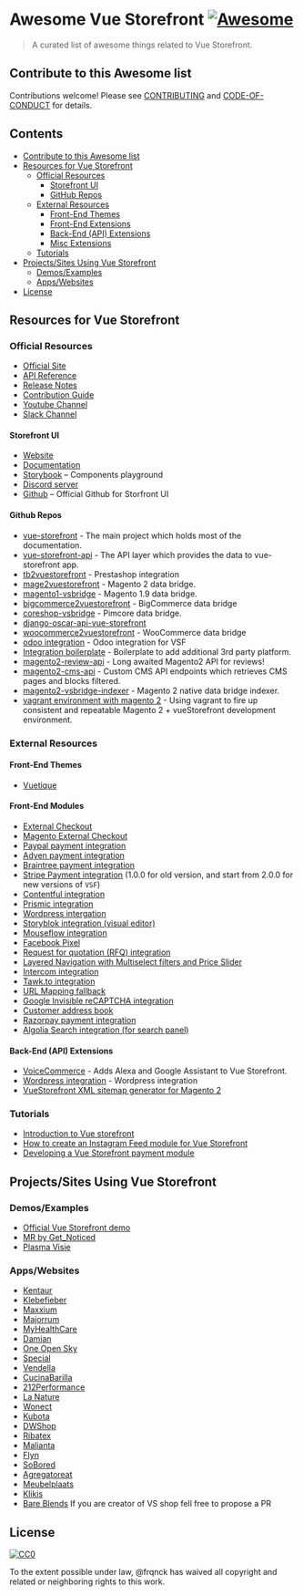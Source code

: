 
# Awesome Vue Storefront [![Awesome](https://cdn.rawgit.com/sindresorhus/awesome/d7305f38d29fed78fa85652e3a63e154dd8e8829/media/badge.svg)](https://github.com/sindresorhus/awesome)

> A curated list of awesome things related to Vue Storefront.


## Contribute to this Awesome list

Contributions welcome! Please see [CONTRIBUTING](https://github.com/frqnck/awesome-vue-storefront/blob/master/CONTRIBUTING.md) and [CODE-OF-CONDUCT](https://github.com/frqnck/awesome-vue-storefront/blob/master/CODE-OF-CONDUCT.md) for details.


## Contents

  - [Contribute to this Awesome list](#contribute-to-this-awesome-list)
  - [Resources for Vue Storefront](#resources-for-vue-storefront)
    - [Official Resources](#official-resources)
      - [Storefront UI](#storefront-ui)
      - [GitHub Repos](#github-repos)
    - [External Resources](#external-resources)
      - [Front-End Themes](#front-end-themes)
      - [Front-End Extensions](#front-end-extensions)
      - [Back-End (API) Extensions](#back-end-api-extensions)
      - [Misc Extensions](#misc-extensions)
    - [Tutorials](#tutorials)
  - [Projects/Sites Using Vue Storefront](#projectssites-using-vue-storefront)
    - [Demos/Examples](#demosexamples)
    - [Apps/Websites](#appswebsites)
  - [License](#license)


## Resources for Vue Storefront

### Official Resources
  - [Official Site](https://www.vuestorefront.io)
  - [API Reference](https://github.com/DivanteLtd/vue-storefront/tree/master/doc)
  - [Release Notes](https://github.com/DivanteLtd/vue-storefront/releases)
  - [Contribution Guide](https://github.com/DivanteLtd/vue-storefront/blob/master/CONTRIBUTING.md)
  - [Youtube Channel](https://www.youtube.com/channel/UCkm1F3Cglty3CE1QwKQUhhg)
  - [Slack Channel](https://vuestorefront.slack.com)

#### Storefront UI
  - [Website](http://storefrontui.io/)
  - [Documentation](http://docs.storefrontui.io/)
  - [Storybook](http://storybook.storefrontui.io/) – Components playground
  - [Discord server](https://discord.gg/GS8hqFS)
  - [Github](https://github.com/DivanteLtd/storefront-ui) – Official Github for Storfront UI

#### Github Repos
  - [vue-storefront](https://github.com/DivanteLtd/vue-storefront) - The main project which holds most of the documentation.
  - [vue-storefront-api](https://github.com/DivanteLtd/vue-storefront-api) - The API layer which provides the data to vue-storefront app.
  - [tb2vuestorefront](https://github.com/jankawulok/tb2vuestorefront) - Prestashop integration
  - [mage2vuestorefront](https://github.com/DivanteLtd/mage2vuestorefront) - Magento 2 data bridge.
  - [magento1-vsbridge](https://github.com/DivanteLtd/magento1-vsbridge) - Magento 1.9 data bridge.
  - [bigcommerce2vuestorefront](https://github.com/DivanteLtd/bigcommerce2vuestorefront) - BigCommerce data bridge
  - [coreshop-vsbridge](https://github.com/DivanteLtd/coreshop-vsbridge) - Pimcore data bridge.
  - [django-oscar-api-vue-storefront](https://github.com/ladrua/django-oscar-api-vue-storefront)
  - [woocommerce2vuestorefront](https://github.com/DivanteLtd/woocommerce2vuestorefront) - WooCommerce data bridge
  - [odoo integration](https://github.com/cristian-g/vsf-odoo) - Odoo integration for VSF
  - [Integration boilerplate](https://github.com/DivanteLtd/vue-storefront-integration-boilerplate) - Boilerplate to add additional 3rd party platform.
  - [magento2-review-api](https://github.com/DivanteLtd/magento2-review-api) - Long awaited Magento2 API for reviews!
  - [magento2-cms-api](https://github.com/SnowdogApps/magento2-cms-api) - Custom CMS API endpoints which retrieves CMS pages and blocks filtered.
  - [magento2-vsbridge-indexer](https://github.com/DivanteLtd/magento2-vsbridge-indexer) - Magento 2 native data bridge indexer.
  - [vagrant environment with magento 2](https://github.com/ProxiBlue/vagrant_m2_vuestorefront) - Using vagrant to fire up consistent and repeatable Magento 2 + vueStorefront development environment.

### External Resources

#### Front-End Themes
  - [Vuetique](https://vuetique.io/)

#### Front-End Modules
  - [External Checkout](https://github.com/Vendic/vsf-external-checkout)
  - [Magento External Checkout](https://github.com/DivanteLtd/magento2-external-checkout)
  - [Paypal payment integration](https://github.com/develodesign/vsf-payment-paypal)
  - [Adyen payment integration](https://github.com/melvin-hamilton-digital/vsf-payment-adyen)
  - [Braintree payment integration](https://github.com/danrcoull/vsf-payment-braintree)
  - [Stripe Payment integration](https://github.com/develodesign/vsf-payment-stripe) (1.0.0 for old version, and start from 2.0.0 for new versions of `VSF`)
  - [Contentful integration](https://github.com/juliankoehn/vsf-contentful)
  - [Prismic integration](https://www.dnd.fr/2019/03/discover-our-new-connector-between-vue-storefront-and-prismic/)
  - [Wordpress intergation](https://github.com/develodesign/vsf-wp)
  - [Storyblok integration (visual editor)](https://github.com/kodbruket/vsf-storyblok-sync)
  - [Mouseflow integration](https://github.com/cnviradiya/vsf-mouseflow)
  - [Facebook Pixel](https://github.com/new-fantastic/vsf-facebook-pixel)
  - [Request for quotation (RFQ) integration](https://github.com/Interactivated/vsf-wholesale-request)
  - [Layered Navigation with Multiselect filters and Price Slider](https://github.com/GetNoticedNL/vsf-layered-navigation)
  - [Intercom integration](https://github.com/develodesign/vsf-intercom)
  - [Tawk.to integration](https://github.com/razzul/vsf-tawk)
  - [URL Mapping fallback](https://github.com/kodbruket/vsf-mapping-fallback/)
  - [Google Invisible reCAPTCHA integration](https://github.com/aureatelabs/vsf-google-recaptcha/)
  - [Customer address book](https://github.com/aureatelabs/vsf-address-book/)
  - [Razorpay payment integration](https://github.com/aureatelabs/vsf-payment-razorpay/)
  - [Algolia Search integration (for search panel)](https://github.com/Interactivated/vsf-algolia-search)
#### Back-End (API) Extensions
  - [VoiceCommerce](https://github.com/upsidelab/voicecommerce) - Adds Alexa and Google Assistant to Vue Storefront.
  - [Wordpress integration](https://github.com/develodesign/vsf-wp) - Wordpress integration
  - [VueStorefront XML sitemap generator for Magento 2
](https://github.com/Vendic/magento2-vuestorefront-xmlsitemap)

### Tutorials
  - [Introduction to Vue storefront](https://medium.com/the-vue-storefront-journal/introduction-to-vue-storefront-a-quick-getting-started-guide-d119023ed67d)
  - [How to create an Instagram Feed module for Vue Storefront](https://itnext.io/how-to-create-an-instagram-feed-module-for-vue-storefront-eaa03019b288)
  - [Developing a Vue Storefront payment module](https://www.develodesign.co.uk/news/development-of-the-paypal-module-for-vue-storefront/#.XCoa2h2Mmmo.twitter)

##  Projects/Sites Using Vue Storefront

### Demos/Examples
  - [Official Vue Storefront demo](https://demo.vuestorefront.io)
  - [MR by Get_Noticed](https://ecommerce-pwa.io/)
  - [Plasma Visie](https://demo.mage-pwa.io)

### Apps/Websites

  - [Kentaur](https://www.kentaur.com)
  - [Klebefieber](https://www.klebefieber.de/)
  - [Maxxium](https://maxxium.ru/presents)
  - [Majorrum](https://www.majorrum.com/)
  - [MyHealthCare](https://www.myhealthcares.eu/eu-int)
  - [Damian](https://sklep.damian.pl/)
  - [One Open Sky](https://www.oneopensky.dk/)
  - [Special](https://www.specialmilano.com/)
  - [Vendella](https://www.vendella.co.nz/)
  - [CucinaBarilla](https://www.cucinabarilla.it)
  - [212Performance](https://www.212performance.com/)
  - [La Nature](https://lanature.ru)
  - [Wonect](https://wonect.com/sg/)
  - [Kubota](https://kubotastore.pl/)
  - [DWShop](https://dwshop.pl/)
  - [Ribatex](https://ribatex.se/)
  - [Malianta](https://malianta.com/)
  - [Flyn](https://flynwetsuits.com/)
  - [SoBored](https://soboredclub.com)
  - [Agregatoreat](https://agregatoreat.ru/)
  - [Meubelplaats](https://www.meubelplaats.nl/)
  - [Klikis](https://klikis.com)
  - [Bare Blends](https://bareblends.com.au)
  If you are creator of VS shop fell free to propose a PR

## License

[![CC0](http://mirrors.creativecommons.org/presskit/buttons/88x31/svg/cc-zero.svg)](http://creativecommons.org/publicdomain/zero/1.0)

To the extent possible under law, @frqnck has waived all copyright and
related or neighboring rights to this work.
